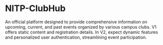 # NITP-ClubHub
An official platform designed to provide comprehensive information on upcoming, current, and past events organized by various campus clubs. V1 offers static content and registration details. In V2, expect dynamic features and personalized user authentication, streamlining event participation.
